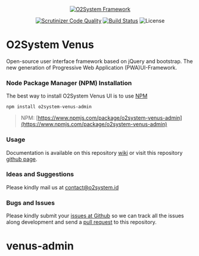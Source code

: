 <div align="center" markdown="1">

[![O2System Framework](http://o2system.id/assets/img/logo/logo-white-200px.png?logo)](http://o2system.id)
</div>

<div align="center" markdown="1">

[![Scrutinizer Code Quality](https://scrutinizer-ci.com/g/o2system/venus-admin/badges/quality-score.png?b=master)](https://scrutinizer-ci.com/g/o2system/venus-admin/?branch=master)
[![Build Status](https://scrutinizer-ci.com/g/o2system/venus-admin/badges/build.png?b=master)](https://scrutinizer-ci.com/g/o2system/venus-admin/build-status/master)
![License](https://img.shields.io/github/license/o2system/venus-admin.svg)

</div>

# O2System Venus
Open-source user interface framework based on jQuery and bootstrap. The new generation of Progressive Web Application (PWA)UI-Framework.

### Node Package Manager (NPM) Installation
The best way to install O2System Venus UI is to use [NPM](https://npmjs.org)
```
npm install o2system-venus-admin
```
> NPM: [https://www.npmjs.com/package/o2system-venus-admin](https://www.npmjs.com/package/o2system-venus-admin)

### Usage
Documentation is available on this repository [wiki](https://github.com/o2system/venus-admin/wiki) or visit this repository [github page](https://github.com/o2system/venus-admin).

### Ideas and Suggestions
Please kindly mail us at [contact@o2system.id](mailto:contact@o2system.id])

### Bugs and Issues
Please kindly submit your [issues at Github](http://github.com/o2system/venus-admin/issues) so we can track all the issues along development and send a [pull request](http://github.com/o2system/venus-admin/pulls) to this repository.


# venus-admin